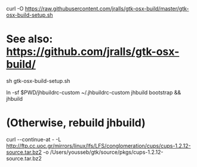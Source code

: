curl -O https://raw.githubusercontent.com/jralls/gtk-osx-build/master/gtk-osx-build-setup.sh
# See also: https://github.com/jralls/gtk-osx-build/

sh gtk-osx-build-setup.sh

ln -sf $PWD/jhbuildrc-custom ~/.jhbuildrc-custom
jhbuild bootstrap && jhbuild
# (Otherwise, rebuild jhbuild)

curl --continue-at - -L http://ftp.cc.uoc.gr/mirrors/linux/lfs/LFS/conglomeration/cups/cups-1.2.12-source.tar.bz2 -o /Users/yousseb/gtk/source/pkgs/cups-1.2.12-source.tar.bz2

